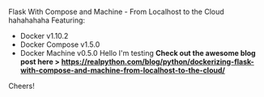 Flask With Compose and Machine - From Localhost to the Cloud
hahahahaha
Featuring:
- Docker v1.10.2
- Docker Compose v1.5.0
- Docker Machine v0.5.0
Hello I'm testing
**Check out the awesome blog post here > https://realpython.com/blog/python/dockerizing-flask-with-compose-and-machine-from-localhost-to-the-cloud/**

Cheers!
